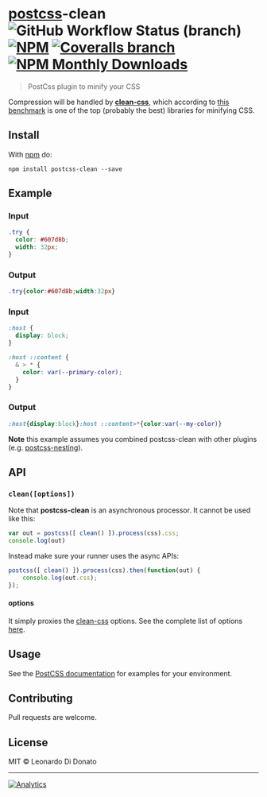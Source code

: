 # [postcss][postcss]-clean ![GitHub Workflow Status (branch)](https://img.shields.io/github/workflow/status/leodido/postcss-clean/build/master?style=flat-square) [![NPM](https://img.shields.io/npm/v/postcss-clean.svg?style=flat-square)][npm] [![Coveralls branch](https://img.shields.io/coveralls/leodido/postcss-clean/master.svg?style=flat-square)](https://coveralls.io/r/leodido/postcss-clean?branch=master) [![NPM Monthly Downloads](https://img.shields.io/npm/dm/postcss-clean.svg?style=flat-square)][npm]

> PostCss plugin to minify your CSS

Compression will be handled by **[clean-css][clean-css]**, which according to [this benchmark](http://goalsmashers.github.io/css-minification-benchmark) is one of the top (probably the best) libraries for minifying CSS.

## Install

With [npm](https://npmjs.org/package/postcss-clean) do:

```console
npm install postcss-clean --save
```

## Example

### Input

```css
.try {
  color: #607d8b;
  width: 32px;
}
```

### Output

```css
.try{color:#607d8b;width:32px}
```

### Input

```css
:host {
  display: block;
}

:host ::content {
  & > * {
    color: var(--primary-color);
  }
}
```

### Output

```css
:host{display:block}:host ::content>*{color:var(--my-color)}
```

**Note** this example assumes you combined postcss-clean with other plugins (e.g. [postcss-nesting][postcss-nesting]).

## API

### `clean([options])`

Note that **postcss-clean** is an asynchronous processor. It cannot be used like this:

```javascript
var out = postcss([ clean() ]).process(css).css;
console.log(out)
```

Instead make sure your runner uses the async APIs:

```javascript
postcss([ clean() ]).process(css).then(function(out) {
    console.log(out.css);
});
```

#### options

It simply proxies the [clean-css][clean-css] options. See the complete list of options [here][clean-css-opts].

## Usage

See the [PostCSS documentation](https://github.com/postcss/postcss#usage) for examples for your environment.

## Contributing

Pull requests are welcome.

## License

MIT © Leonardo Di Donato

---

[![Analytics](https://ga-beacon.appspot.com/UA-49657176-1/postcss-clean?flat)](https://github.com/igrigorik/ga-beacon)

[clean-css]:       http://github.com/jakubpawlowicz/clean-css
[clean-css-opts]:  https://github.com/jakubpawlowicz/clean-css/tree/3.4#how-to-use-clean-css-api
[ci]:              https://travis-ci.org/leodido/postcss-clean
[deps]:            https://gemnasium.com/leodido/postcss-clean
[postcss]:         https://github.com/postcss/postcss
[postcss-nesting]: https://github.com/jonathantneal/postcss-nesting
[npm]:             https://www.npmjs.com/package/postcss-clean
